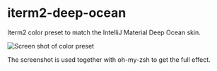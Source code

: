 # iterm2-deep-ocean

Iterm2 color preset to match the IntelliJ Material Deep Ocean skin.

![Screen shot of color preset](https://github.com/chunzie/iterm2-deep-ocean/screen.png)

The screenshot is used together with oh-my-zsh to get the full effect.

